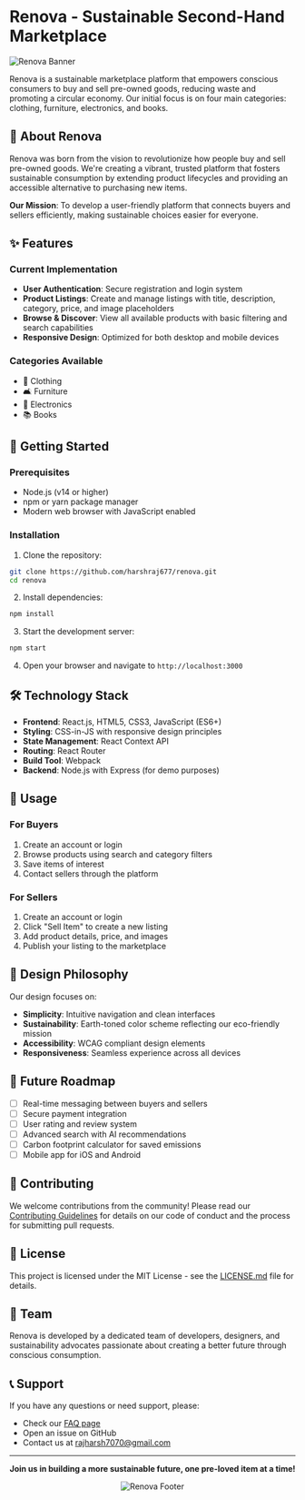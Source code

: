 # Renova - Sustainable Second-Hand Marketplace

![Renova Banner](https://via.placeholder.com/800x200/3CB371/FFFFFF?text=Renova+-+Sustainable+Second-Hand+Marketplace)

Renova is a sustainable marketplace platform that empowers conscious consumers to buy and sell pre-owned goods, reducing waste and promoting a circular economy. Our initial focus is on four main categories: clothing, furniture, electronics, and books.

## 🌱 About Renova

Renova was born from the vision to revolutionize how people buy and sell pre-owned goods. We're creating a vibrant, trusted platform that fosters sustainable consumption by extending product lifecycles and providing an accessible alternative to purchasing new items.

**Our Mission**: To develop a user-friendly platform that connects buyers and sellers efficiently, making sustainable choices easier for everyone.

## ✨ Features

### Current Implementation
- **User Authentication**: Secure registration and login system
- **Product Listings**: Create and manage listings with title, description, category, price, and image placeholders
- **Browse & Discover**: View all available products with basic filtering and search capabilities
- **Responsive Design**: Optimized for both desktop and mobile devices

### Categories Available
- 👕 Clothing
- 🛋️ Furniture
- 📱 Electronics
- 📚 Books

## 🚀 Getting Started

### Prerequisites
- Node.js (v14 or higher)
- npm or yarn package manager
- Modern web browser with JavaScript enabled

### Installation

1. Clone the repository:
```bash
git clone https://github.com/harshraj677/renova.git
cd renova
```

2. Install dependencies:
```bash
npm install
```

3. Start the development server:
```bash
npm start
```

4. Open your browser and navigate to `http://localhost:3000`

## 🛠️ Technology Stack

- **Frontend**: React.js, HTML5, CSS3, JavaScript (ES6+)
- **Styling**: CSS-in-JS with responsive design principles
- **State Management**: React Context API
- **Routing**: React Router
- **Build Tool**: Webpack
- **Backend**: Node.js with Express (for demo purposes)

## 📱 Usage

### For Buyers
1. Create an account or login
2. Browse products using search and category filters
3. Save items of interest
4. Contact sellers through the platform

### For Sellers
1. Create an account or login
2. Click "Sell Item" to create a new listing
3. Add product details, price, and images
4. Publish your listing to the marketplace

## 🎨 Design Philosophy

Our design focuses on:
- **Simplicity**: Intuitive navigation and clean interfaces
- **Sustainability**: Earth-toned color scheme reflecting our eco-friendly mission
- **Accessibility**: WCAG compliant design elements
- **Responsiveness**: Seamless experience across all devices

## 🔮 Future Roadmap

- [ ] Real-time messaging between buyers and sellers
- [ ] Secure payment integration
- [ ] User rating and review system
- [ ] Advanced search with AI recommendations
- [ ] Carbon footprint calculator for saved emissions
- [ ] Mobile app for iOS and Android

## 🤝 Contributing

We welcome contributions from the community! Please read our [Contributing Guidelines](CONTRIBUTING.md) for details on our code of conduct and the process for submitting pull requests.

## 📄 License

This project is licensed under the MIT License - see the [LICENSE.md](LICENSE.md) file for details.

## 👥 Team

Renova is developed by a dedicated team of developers, designers, and sustainability advocates passionate about creating a better future through conscious consumption.

## 📞 Support

If you have any questions or need support, please:
- Check our [FAQ page]()
- Open an issue on GitHub
- Contact us at rajharsh7070@gmail.com

---

<div align="center">

**Join us in building a more sustainable future, one pre-loved item at a time!**

![Renova Footer](https://via.placeholder.com/600/100/3CB371/FFFFFF?text=Reduce+Reuse+Renova)

</div>
